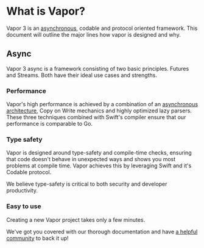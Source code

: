 # What is Vapor?

Vapor 3 is an [asynchronous](../async/package.md), codable and protocol oriented framework. This document will outline the major lines how vapor is designed and why.

## Async

Vapor 3 async is a framework consisting of two basic principles. Futures and Streams. Both have their ideal use cases and strengths.

### Performance

Vapor's high performance is achieved by a combination of an [asynchronous architecture](../supplementary/architecture.md), Copy on Write mechanics and highly optimized lazy parsers. These three techniques combined with Swift's compiler ensure that our performance is comparable to Go.

### Type safety

Vapor is designed around type-safety and compile-time checks, ensuring that code doesn't behave in unexpected ways and shows you most problems at compile time. Vapor achieves this by leveraging Swift and it's Codable protocol.

We believe type-safety is critical to both security and developer productivity.

### Easy to use

Creating a new Vapor project takes only a few minutes.

We've got you covered with our thorough documentation and have [a helpful community](vapor.team) to back it up!
